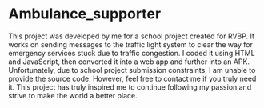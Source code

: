 # Ambulance_supporter
This project was developed by me for a school project created for RVBP. It works on sending messages to the traffic light system to clear the way for emergency services stuck due to traffic congestion. I coded it using HTML and JavaScript, then converted it into a web app and further into an APK. Unfortunately, due to school project submission constraints, I am unable to provide the source code. However, feel free to contact me if you truly need it. This project has truly inspired me to continue following my passion and strive to make the world a better place.
